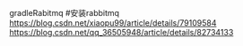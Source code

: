 
gradleRabitmq
#安装rabbitmq https://blog.csdn.net/xiaopu99/article/details/79109584 https://blog.csdn.net/qq_36505948/article/details/82734133
